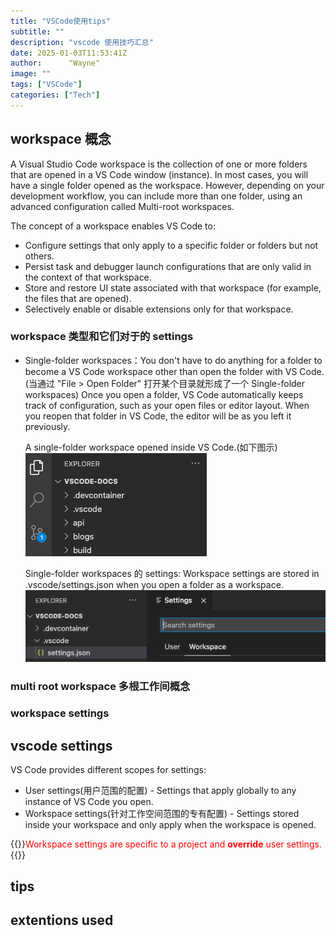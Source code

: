 ```yaml
---
title: "VSCode使用tips"
subtitle: ""
description: "vscode 使用技巧汇总"
date: 2025-01-03T11:53:41Z
author:      "Wayne"
image: ""
tags: ["VSCode"]
categories: ["Tech"]
---
```


## workspace 概念

A Visual Studio Code workspace is the collection of one or more folders that are opened in a VS Code window (instance). In most cases, you will have a single folder opened as the workspace. However, depending on your development workflow, you can include more than one folder, using an advanced configuration called Multi-root workspaces.

The concept of a workspace enables VS Code to:

- Configure settings that only apply to a specific folder or folders but not others.
- Persist task and debugger launch configurations that are only valid in the context of that workspace.
- Store and restore UI state associated with that workspace (for example, the files that are opened).
- Selectively enable or disable extensions only for that workspace.

### workspace 类型和它们对于的 settings

- Single-folder workspaces：You don't have to do anything for a folder to become a VS Code workspace other than open the folder with VS Code.(当通过 "File > Open Folder" 打开某个目录就形成了一个 Single-folder workspaces) Once you open a folder, VS Code automatically keeps track of configuration, such as your open files or editor layout. When you reopen that folder in VS Code, the editor will be as you left it previously.

  A single-folder workspace opened inside VS Code.(如下图示)  
  ![A single-folder workspace opened inside VS Code](image-1.png)

  Single-folder workspaces 的 settings:  Workspace settings are stored in .vscode/settings.json when you open a folder as a workspace.![Alt text](image.png)

### multi root workspace 多根工作间概念

### workspace settings

## vscode settings

VS Code provides different scopes for settings:

- User settings(用户范围的配置) - Settings that apply globally to any instance of VS Code you open.
- Workspace settings(针对工作空间范围的专有配置) - Settings stored inside your workspace and only apply when the workspace is opened.

{{<rawhtml>}}<span style="color:red;">Workspace settings are specific to a project and <strong>override</strong> user settings.</span>{{</rawhtml>}}

## tips

## extentions used
